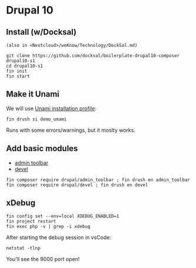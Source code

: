 # Drupal 10

## Install (w/Docksal)
	(also in <Nextcloud>/weKnow/Technology/DockSal.md)

```
git clone https://github.com/docksal/boilerplate-drupal10-composer drupal10-s1
cd drupal10-s1
fin init
fin start
```

## Make it Unami

We will use [Unami installation profile](https://www.drupal.org/docs/getting-started/umami-drupal-demonstration-installation-profile):

```
fin drush si demo_umami
```

Runs with some errors/warnings, but it moslty works.

## Add basic modules

- [admin toolbar](https://www.drupal.org/project/admin_toolbar)
- [devel](https://www.drupal.org/project/devel)

```
fin composer require drupal/admin_toolbar ; fin drush en admin_toolbar
fin composer require drupal/devel ; fin drush en devel
```

## xDebug

```
fin config set --env=local XDEBUG_ENABLED=1
fin project restart
fin exec php -v | grep -i xdebug
```

After starting the debug session in vsCode:

```
netstat -tlnp
```

You'll see the 9000 port open!
